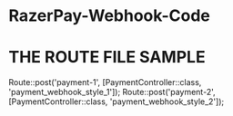 # RazerPay-Webhook-Code
# THE ROUTE FILE SAMPLE 
Route::post('payment-1', [PaymentController::class, 'payment_webhook_style_1']);
Route::post('payment-2', [PaymentController::class, 'payment_webhook_style_2']);
